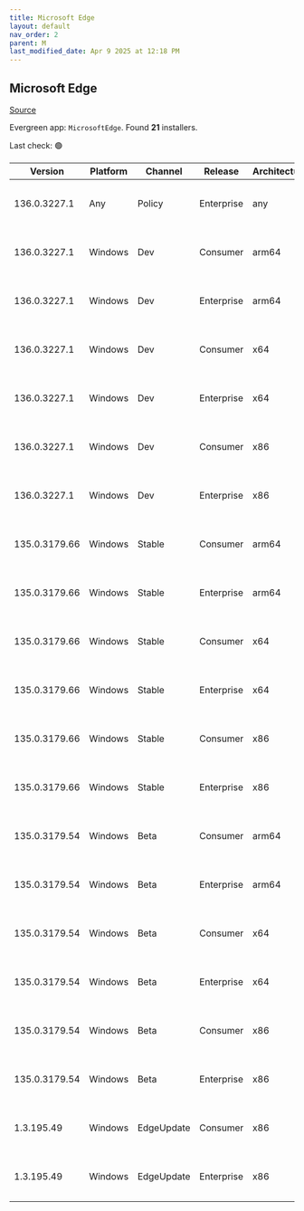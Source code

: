 ```yaml
---
title: Microsoft Edge
layout: default
nav_order: 2
parent: M
last_modified_date: Apr 9 2025 at 12:18 PM
---
```


## Microsoft Edge

[Source](https://www.microsoft.com/edge)

Evergreen app: `MicrosoftEdge`. Found **21** installers.

Last check: 🟢

| Version       | Platform | Channel    | Release    | Architecture | Hash                                                             | URI                                                                                                                                                                                                                                                                                                                      |
| ------------- | -------- | ---------- | ---------- | ------------ | ---------------------------------------------------------------- | ------------------------------------------------------------------------------------------------------------------------------------------------------------------------------------------------------------------------------------------------------------------------------------------------------------------------ |
| 136.0.3227.1  | Any      | Policy     | Enterprise | any          | 6C22C6D7EAB920D07878AA726FDF7243DDE7B176BC536AD9585DB769FBC81700 | [https://msedge.sf.dl.delivery.mp.microsoft.com/filestreamingservice/files/c4b6a8d6-73ce-412f-bd27-6e10f95791d3/MicrosoftEdgePolicyTemplates.cab](https://msedge.sf.dl.delivery.mp.microsoft.com/filestreamingservice/files/c4b6a8d6-73ce-412f-bd27-6e10f95791d3/MicrosoftEdgePolicyTemplates.cab)                       |
| 136.0.3227.1  | Windows  | Dev        | Consumer   | arm64        | BF2831B7DDAD60F4828530D59248D4B6854318A0A08CA035811FEADC21E0DE77 | [https://msedge.sf.dl.delivery.mp.microsoft.com/filestreamingservice/files/bcdce882-4ce7-4681-9b45-f9d4d9069297/MicrosoftEdgeDevEnterpriseARM64.msi](https://msedge.sf.dl.delivery.mp.microsoft.com/filestreamingservice/files/bcdce882-4ce7-4681-9b45-f9d4d9069297/MicrosoftEdgeDevEnterpriseARM64.msi)                 |
| 136.0.3227.1  | Windows  | Dev        | Enterprise | arm64        | BF2831B7DDAD60F4828530D59248D4B6854318A0A08CA035811FEADC21E0DE77 | [https://msedge.sf.dl.delivery.mp.microsoft.com/filestreamingservice/files/bcdce882-4ce7-4681-9b45-f9d4d9069297/MicrosoftEdgeDevEnterpriseARM64.msi](https://msedge.sf.dl.delivery.mp.microsoft.com/filestreamingservice/files/bcdce882-4ce7-4681-9b45-f9d4d9069297/MicrosoftEdgeDevEnterpriseARM64.msi)                 |
| 136.0.3227.1  | Windows  | Dev        | Consumer   | x64          | 7D2356BF9DE0B88E154BB6A21FB162A0FCBF12E7A56120A098636AD005C6C6A4 | [https://msedge.sf.dl.delivery.mp.microsoft.com/filestreamingservice/files/21be3df1-4f73-43de-94b1-b7a01e11b24e/MicrosoftEdgeDevEnterpriseX64.msi](https://msedge.sf.dl.delivery.mp.microsoft.com/filestreamingservice/files/21be3df1-4f73-43de-94b1-b7a01e11b24e/MicrosoftEdgeDevEnterpriseX64.msi)                     |
| 136.0.3227.1  | Windows  | Dev        | Enterprise | x64          | 7D2356BF9DE0B88E154BB6A21FB162A0FCBF12E7A56120A098636AD005C6C6A4 | [https://msedge.sf.dl.delivery.mp.microsoft.com/filestreamingservice/files/21be3df1-4f73-43de-94b1-b7a01e11b24e/MicrosoftEdgeDevEnterpriseX64.msi](https://msedge.sf.dl.delivery.mp.microsoft.com/filestreamingservice/files/21be3df1-4f73-43de-94b1-b7a01e11b24e/MicrosoftEdgeDevEnterpriseX64.msi)                     |
| 136.0.3227.1  | Windows  | Dev        | Consumer   | x86          | C7E0D0452B73AF25ACD2551127B28A67F45BA6FAD86A3891E465F810725A5D41 | [https://msedge.sf.dl.delivery.mp.microsoft.com/filestreamingservice/files/28f19734-b51c-4e65-85c2-01bddacb439d/MicrosoftEdgeDevEnterpriseX86.msi](https://msedge.sf.dl.delivery.mp.microsoft.com/filestreamingservice/files/28f19734-b51c-4e65-85c2-01bddacb439d/MicrosoftEdgeDevEnterpriseX86.msi)                     |
| 136.0.3227.1  | Windows  | Dev        | Enterprise | x86          | C7E0D0452B73AF25ACD2551127B28A67F45BA6FAD86A3891E465F810725A5D41 | [https://msedge.sf.dl.delivery.mp.microsoft.com/filestreamingservice/files/28f19734-b51c-4e65-85c2-01bddacb439d/MicrosoftEdgeDevEnterpriseX86.msi](https://msedge.sf.dl.delivery.mp.microsoft.com/filestreamingservice/files/28f19734-b51c-4e65-85c2-01bddacb439d/MicrosoftEdgeDevEnterpriseX86.msi)                     |
| 135.0.3179.66 | Windows  | Stable     | Consumer   | arm64        | 03BE70E69DD2DBB55BAA948CA54640479BF6E3FD86FEDF6A80930F1CDC4DE8BB | [https://msedge.sf.dl.delivery.mp.microsoft.com/filestreamingservice/files/6faab234-abf0-4d41-bb5f-4223dae20402/MicrosoftEdgeEnterpriseARM64.msi](https://msedge.sf.dl.delivery.mp.microsoft.com/filestreamingservice/files/6faab234-abf0-4d41-bb5f-4223dae20402/MicrosoftEdgeEnterpriseARM64.msi)                       |
| 135.0.3179.66 | Windows  | Stable     | Enterprise | arm64        | 03BE70E69DD2DBB55BAA948CA54640479BF6E3FD86FEDF6A80930F1CDC4DE8BB | [https://msedge.sf.dl.delivery.mp.microsoft.com/filestreamingservice/files/6faab234-abf0-4d41-bb5f-4223dae20402/MicrosoftEdgeEnterpriseARM64.msi](https://msedge.sf.dl.delivery.mp.microsoft.com/filestreamingservice/files/6faab234-abf0-4d41-bb5f-4223dae20402/MicrosoftEdgeEnterpriseARM64.msi)                       |
| 135.0.3179.66 | Windows  | Stable     | Consumer   | x64          | DFA93B4E36FCADFD5FA219A9CED80444D236E4690AFE5BAB52DBC44BED6BAD93 | [https://msedge.sf.dl.delivery.mp.microsoft.com/filestreamingservice/files/44b00339-4b5d-434b-8267-8f5bcfad0286/MicrosoftEdgeEnterpriseX64.msi](https://msedge.sf.dl.delivery.mp.microsoft.com/filestreamingservice/files/44b00339-4b5d-434b-8267-8f5bcfad0286/MicrosoftEdgeEnterpriseX64.msi)                           |
| 135.0.3179.66 | Windows  | Stable     | Enterprise | x64          | DFA93B4E36FCADFD5FA219A9CED80444D236E4690AFE5BAB52DBC44BED6BAD93 | [https://msedge.sf.dl.delivery.mp.microsoft.com/filestreamingservice/files/44b00339-4b5d-434b-8267-8f5bcfad0286/MicrosoftEdgeEnterpriseX64.msi](https://msedge.sf.dl.delivery.mp.microsoft.com/filestreamingservice/files/44b00339-4b5d-434b-8267-8f5bcfad0286/MicrosoftEdgeEnterpriseX64.msi)                           |
| 135.0.3179.66 | Windows  | Stable     | Consumer   | x86          | 91CFD84AD6FDA62185C0CD87BA5AD56D617C2AD3B4A2ADBCF1EC95E0F032891E | [https://msedge.sf.dl.delivery.mp.microsoft.com/filestreamingservice/files/f8eaa004-5638-4425-8bc7-24a2863208d6/MicrosoftEdgeEnterpriseX86.msi](https://msedge.sf.dl.delivery.mp.microsoft.com/filestreamingservice/files/f8eaa004-5638-4425-8bc7-24a2863208d6/MicrosoftEdgeEnterpriseX86.msi)                           |
| 135.0.3179.66 | Windows  | Stable     | Enterprise | x86          | 91CFD84AD6FDA62185C0CD87BA5AD56D617C2AD3B4A2ADBCF1EC95E0F032891E | [https://msedge.sf.dl.delivery.mp.microsoft.com/filestreamingservice/files/f8eaa004-5638-4425-8bc7-24a2863208d6/MicrosoftEdgeEnterpriseX86.msi](https://msedge.sf.dl.delivery.mp.microsoft.com/filestreamingservice/files/f8eaa004-5638-4425-8bc7-24a2863208d6/MicrosoftEdgeEnterpriseX86.msi)                           |
| 135.0.3179.54 | Windows  | Beta       | Consumer   | arm64        | 337F7193EB1438C144B51CD3CC1F5BE1BFBEC30324774C98510DB490B3459AA7 | [https://msedge.sf.dl.delivery.mp.microsoft.com/filestreamingservice/files/8e73aa63-19d0-4891-b773-a12b690d32e2/MicrosoftEdgeBetaEnterpriseARM64.msi](https://msedge.sf.dl.delivery.mp.microsoft.com/filestreamingservice/files/8e73aa63-19d0-4891-b773-a12b690d32e2/MicrosoftEdgeBetaEnterpriseARM64.msi)               |
| 135.0.3179.54 | Windows  | Beta       | Enterprise | arm64        | 337F7193EB1438C144B51CD3CC1F5BE1BFBEC30324774C98510DB490B3459AA7 | [https://msedge.sf.dl.delivery.mp.microsoft.com/filestreamingservice/files/8e73aa63-19d0-4891-b773-a12b690d32e2/MicrosoftEdgeBetaEnterpriseARM64.msi](https://msedge.sf.dl.delivery.mp.microsoft.com/filestreamingservice/files/8e73aa63-19d0-4891-b773-a12b690d32e2/MicrosoftEdgeBetaEnterpriseARM64.msi)               |
| 135.0.3179.54 | Windows  | Beta       | Consumer   | x64          | 2E36B1F036F0D9663076D58CAD2B6D392656E6E1DA4B05518392030210E80FBF | [https://msedge.sf.dl.delivery.mp.microsoft.com/filestreamingservice/files/8825a37f-25c4-4ab0-9388-99dbff51b612/MicrosoftEdgeBetaEnterpriseX64.msi](https://msedge.sf.dl.delivery.mp.microsoft.com/filestreamingservice/files/8825a37f-25c4-4ab0-9388-99dbff51b612/MicrosoftEdgeBetaEnterpriseX64.msi)                   |
| 135.0.3179.54 | Windows  | Beta       | Enterprise | x64          | 2E36B1F036F0D9663076D58CAD2B6D392656E6E1DA4B05518392030210E80FBF | [https://msedge.sf.dl.delivery.mp.microsoft.com/filestreamingservice/files/8825a37f-25c4-4ab0-9388-99dbff51b612/MicrosoftEdgeBetaEnterpriseX64.msi](https://msedge.sf.dl.delivery.mp.microsoft.com/filestreamingservice/files/8825a37f-25c4-4ab0-9388-99dbff51b612/MicrosoftEdgeBetaEnterpriseX64.msi)                   |
| 135.0.3179.54 | Windows  | Beta       | Consumer   | x86          | 17A3A903E50F2CDE73AD1A73AAFB50417F91A1AAD74B41B2AE84268EDB358180 | [https://msedge.sf.dl.delivery.mp.microsoft.com/filestreamingservice/files/69f7d738-a673-471d-8293-313dca6ee631/MicrosoftEdgeBetaEnterpriseX86.msi](https://msedge.sf.dl.delivery.mp.microsoft.com/filestreamingservice/files/69f7d738-a673-471d-8293-313dca6ee631/MicrosoftEdgeBetaEnterpriseX86.msi)                   |
| 135.0.3179.54 | Windows  | Beta       | Enterprise | x86          | 17A3A903E50F2CDE73AD1A73AAFB50417F91A1AAD74B41B2AE84268EDB358180 | [https://msedge.sf.dl.delivery.mp.microsoft.com/filestreamingservice/files/69f7d738-a673-471d-8293-313dca6ee631/MicrosoftEdgeBetaEnterpriseX86.msi](https://msedge.sf.dl.delivery.mp.microsoft.com/filestreamingservice/files/69f7d738-a673-471d-8293-313dca6ee631/MicrosoftEdgeBetaEnterpriseX86.msi)                   |
| 1.3.195.49    | Windows  | EdgeUpdate | Consumer   | x86          | 802D87D6188B5A3A0692A16F847C0D9983DA28AAD0E00328F4D4DD4AE9E158E8 | [https://msedge.sf.dl.delivery.mp.microsoft.com/filestreamingservice/files/22b7c0e1-1f86-4a87-a3c1-2ed474607df1/MicrosoftEdgeUpdateSetup_X86_1.3.195.49.exe](https://msedge.sf.dl.delivery.mp.microsoft.com/filestreamingservice/files/22b7c0e1-1f86-4a87-a3c1-2ed474607df1/MicrosoftEdgeUpdateSetup_X86_1.3.195.49.exe) |
| 1.3.195.49    | Windows  | EdgeUpdate | Enterprise | x86          | 802D87D6188B5A3A0692A16F847C0D9983DA28AAD0E00328F4D4DD4AE9E158E8 | [https://msedge.sf.dl.delivery.mp.microsoft.com/filestreamingservice/files/22b7c0e1-1f86-4a87-a3c1-2ed474607df1/MicrosoftEdgeUpdateSetup_X86_1.3.195.49.exe](https://msedge.sf.dl.delivery.mp.microsoft.com/filestreamingservice/files/22b7c0e1-1f86-4a87-a3c1-2ed474607df1/MicrosoftEdgeUpdateSetup_X86_1.3.195.49.exe) |

